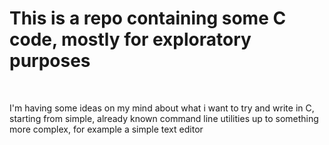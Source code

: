 # This is a repo containing some C code, mostly for exploratory purposes

<br/>

I'm having some ideas on my mind about what i want to try and write in C, starting from simple, already known command line utilities up to something more complex, for example a simple text editor

